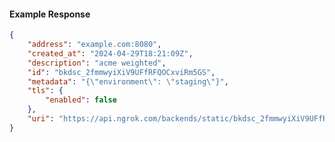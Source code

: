<!-- Code generated for API Clients. DO NOT EDIT. -->

#### Example Response

```json
{
	"address": "example.com:8080",
	"created_at": "2024-04-29T18:21:09Z",
	"description": "acme weighted",
	"id": "bkdsc_2fmmwyiXiV9UFfRFQOCxviRm5GS",
	"metadata": "{\"environment\": \"staging\"}",
	"tls": {
		"enabled": false
	},
	"uri": "https://api.ngrok.com/backends/static/bkdsc_2fmmwyiXiV9UFfRFQOCxviRm5GS"
}
```
